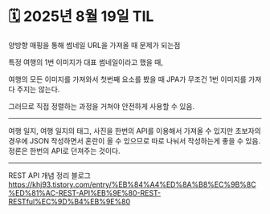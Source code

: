 # 🗓️ 2025년 8월 19일 TIL



양방향 매핑을 통해 썸네일 URL을 가져올 때 문제가 되는점

특정 여행의 1번 이미지가 대표 썸네일이라고 했을 때,

여행의 모든 이미지를 가져와서 첫번째 요소를 봤을 때
JPA가 무조건 1번 이미지를 가져다 주지는 않는다.

그러므로 직접 정렬하는 과정을 거쳐야 안전하게 사용할 수 있음.
 

---


여행 일지, 여행 일지의 태그, 사진을 한번의 API를 이용해서
가져올 수 있지만 초보자의 경우에 JSON 작성하면서
혼란이 올 수 있으므로 따로 나눠서 작성하는게 좋을 수 있음.
정론은 한번의 API로 던져주는 것이다.

---

REST API 개념 정리 블로그
https://khj93.tistory.com/entry/%EB%84%A4%ED%8A%B8%EC%9B%8C%ED%81%AC-REST-API%EB%9E%80-REST-RESTful%EC%9D%B4%EB%9E%80


